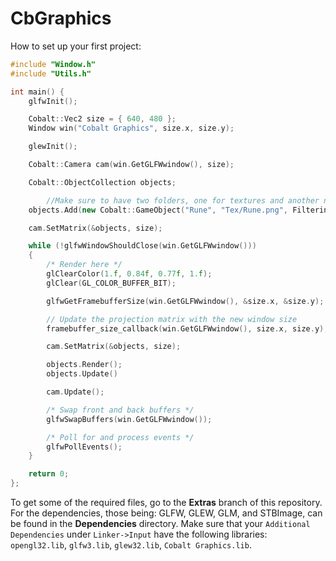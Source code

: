 # CbGraphics
How to set up your first project:
```c++
#include "Window.h"
#include "Utils.h"

int main() {
	glfwInit();

	Cobalt::Vec2 size = { 640, 480 };
	Window win("Cobalt Graphics", size.x, size.y);

	glewInit();

	Cobalt::Camera cam(win.GetGLFWwindow(), size);

	Cobalt::ObjectCollection objects;

        //Make sure to have two folders, one for textures and another named "Shaders"("Shaders will have your vert.glsl and frag.glsl files in them)
	objects.Add(new Cobalt::GameObject("Rune", "Tex/Rune.png", FilteringMode::Nearest));

	cam.SetMatrix(&objects, size);

	while (!glfwWindowShouldClose(win.GetGLFWwindow()))
	{
		/* Render here */
		glClearColor(1.f, 0.84f, 0.77f, 1.f);
		glClear(GL_COLOR_BUFFER_BIT);

		glfwGetFramebufferSize(win.GetGLFWwindow(), &size.x, &size.y);

		// Update the projection matrix with the new window size
		framebuffer_size_callback(win.GetGLFWwindow(), size.x, size.y);

		cam.SetMatrix(&objects, size);

		objects.Render();
		objects.Update()

		cam.Update();

		/* Swap front and back buffers */
		glfwSwapBuffers(win.GetGLFWwindow());

		/* Poll for and process events */
		glfwPollEvents();
	}

	return 0;
};
```
To get some of the required files, go to the <b>Extras</b> branch of this repository.
For the dependencies, those being: GLFW, GLEW, GLM, and STBImage, can be found in the <b>Dependencies</b> directory.
Make sure that your ```Additional Dependencies``` under ```Linker->Input``` have the following libraries: ```opengl32.lib```, ```glfw3.lib```, ```glew32.lib```, ```Cobalt Graphics.lib```.
